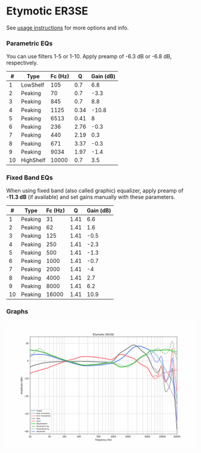 # Etymotic ER3SE
See [usage instructions](https://github.com/jaakkopasanen/AutoEq#usage) for more options and info.

### Parametric EQs
You can use filters 1-5 or 1-10. Apply preamp of -6.3 dB or -6.8 dB, respectively.

|   # | Type      |   Fc (Hz) |    Q |   Gain (dB) |
|-----|-----------|-----------|------|-------------|
|   1 | LowShelf  |       105 | 0.7  |         6.8 |
|   2 | Peaking   |        70 | 0.7  |        -3.3 |
|   3 | Peaking   |       845 | 0.7  |         8.8 |
|   4 | Peaking   |      1125 | 0.34 |       -10.8 |
|   5 | Peaking   |      6513 | 0.41 |         8   |
|   6 | Peaking   |       236 | 2.76 |        -0.3 |
|   7 | Peaking   |       440 | 2.19 |         0.3 |
|   8 | Peaking   |       671 | 3.37 |        -0.3 |
|   9 | Peaking   |      9034 | 1.97 |        -1.4 |
|  10 | HighShelf |     10000 | 0.7  |         3.5 |

### Fixed Band EQs
When using fixed band (also called graphic) equalizer, apply preamp of **-11.3 dB** (if available) and set gains manually with these parameters.

|   # | Type    |   Fc (Hz) |    Q |   Gain (dB) |
|-----|---------|-----------|------|-------------|
|   1 | Peaking |        31 | 1.41 |         6.6 |
|   2 | Peaking |        62 | 1.41 |         1.6 |
|   3 | Peaking |       125 | 1.41 |        -0.5 |
|   4 | Peaking |       250 | 1.41 |        -2.3 |
|   5 | Peaking |       500 | 1.41 |        -1.3 |
|   6 | Peaking |      1000 | 1.41 |        -0.7 |
|   7 | Peaking |      2000 | 1.41 |        -4   |
|   8 | Peaking |      4000 | 1.41 |         2.7 |
|   9 | Peaking |      8000 | 1.41 |         6.2 |
|  10 | Peaking |     16000 | 1.41 |        10.9 |

### Graphs
![](./Etymotic%20ER3SE.png)
